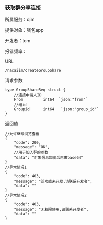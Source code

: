 ### 获取群分享连接

所属服务：qim

提供对象：钱包app

开发者：tom

报错频率：

URL

```
/nacaiim/createGroupShare
```

请求参数

    type GroupShareReq struct {
        //连接申请人ID
        From         int64  `json:"from"`
        //组id
        Groupid      int64   `json:"group_id"`
    }

返回值

```
//允许继续浏览查看
{
    "code": 200,
    "message": "OK",
    //用于加入群的参数    
    "data": "对象信息加密后再做base64"
}
//异常情况1
{
    "code": 403,
    "message": "该功能未开发,请联系开发者",    
    "data": ""
}
//异常情况2
{
    "code": 403,
    "message": "无权限使用,请联系开发者",    
    "data": ""
}
```



